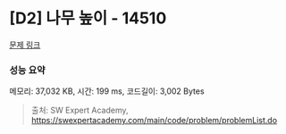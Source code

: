# [D2] 나무 높이 - 14510 

[문제 링크](https://swexpertacademy.com/main/code/problem/problemDetail.do?contestProbId=AYFofW8qpXYDFAR4) 

### 성능 요약

메모리: 37,032 KB, 시간: 199 ms, 코드길이: 3,002 Bytes



> 출처: SW Expert Academy, https://swexpertacademy.com/main/code/problem/problemList.do